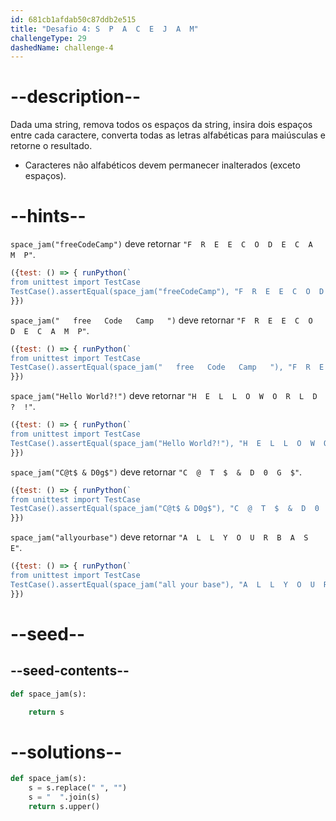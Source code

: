 ```yaml
---
id: 681cb1afdab50c87ddb2e515
title: "Desafio 4: S  P  A  C  E  J  A  M"
challengeType: 29
dashedName: challenge-4
---
```


# --description--

Dada uma string, remova todos os espaços da string, insira dois espaços entre cada caractere, converta todas as letras alfabéticas para maiúsculas e retorne o resultado.

- Caracteres não alfabéticos devem permanecer inalterados (exceto espaços).

# --hints--

`space_jam("freeCodeCamp")` deve retornar `"F  R  E  E  C  O  D  E  C  A  M  P"`.

```js
({test: () => { runPython(`
from unittest import TestCase
TestCase().assertEqual(space_jam("freeCodeCamp"), "F  R  E  E  C  O  D  E  C  A  M  P")`)
}})
```

`space_jam("   free   Code   Camp   ")` deve retornar `"F  R  E  E  C  O  D  E  C  A  M  P"`.

```js
({test: () => { runPython(`
from unittest import TestCase
TestCase().assertEqual(space_jam("   free   Code   Camp   "), "F  R  E  E  C  O  D  E  C  A  M  P")`)
}})
```

`space_jam("Hello World?!")` deve retornar `"H  E  L  L  O  W  O  R  L  D  ?  !"`.

```js
({test: () => { runPython(`
from unittest import TestCase
TestCase().assertEqual(space_jam("Hello World?!"), "H  E  L  L  O  W  O  R  L  D  ?  !")`)
}})
```

`space_jam("C@t$ & D0g$")` deve retornar `"C  @  T  $  &  D  0  G  $"`.

```js
({test: () => { runPython(`
from unittest import TestCase
TestCase().assertEqual(space_jam("C@t$ & D0g$"), "C  @  T  $  &  D  0  G  $")`)
}})
```

`space_jam("allyourbase")` deve retornar `"A  L  L  Y  O  U  R  B  A  S  E"`.

```js
({test: () => { runPython(`
from unittest import TestCase
TestCase().assertEqual(space_jam("all your base"), "A  L  L  Y  O  U  R  B  A  S  E")`)
}})
```

# --seed--

## --seed-contents--

```py
def space_jam(s):

    return s
```

# --solutions--

```py
def space_jam(s):
    s = s.replace(" ", "")
    s = "  ".join(s)
    return s.upper()
```
